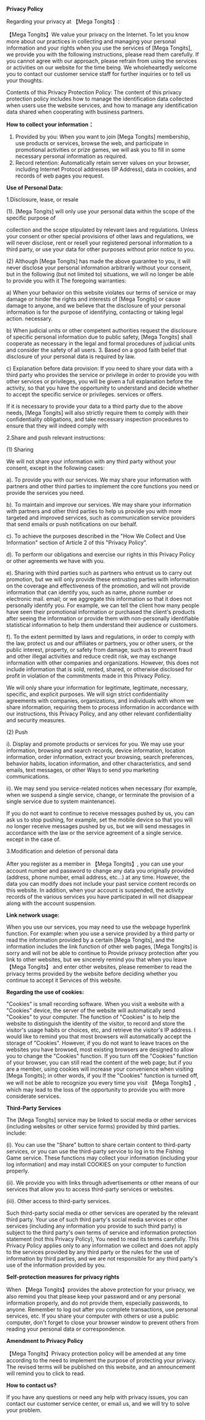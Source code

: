 **Privacy Policy**

Regarding your privacy at 【Mega Tongits】:

【Mega Tongits】We value your privacy on the Internet. To let you know more about our practices in collecting and managing your personal information and your rights when you use the services of [Mega Tongits], we provide you with the following instructions, please read them carefully. If you cannot agree with our approach, please refrain from using the services or activities on our website for the time being. We wholeheartedly welcome you to contact our customer service staff for further inquiries or to tell us your thoughts.

Contents of this Privacy Protection Policy: The content of this privacy protection policy includes how to manage the identification data collected when users use the website services, and how to manage any identification data shared when cooperating with business partners.

**How to collect your information：**

1. Provided by you: When you want to join [Mega Tongits] membership, use products or services, browse the web, and participate in promotional activities or prize games, we will ask you to fill in some necessary personal information as required.
2. Record retention: Automatically retain server values on your browser, including Internet Protocol addresses (IP Address), data in cookies, and records of web pages you request.

**Use of Personal Data:**

1.Disclosure, lease, or resale 

(1). [Mega Tongits] will only use your personal data within the scope of the specific purpose of

collection and the scope stipulated by relevant laws and regulations. Unless your consent or other special provisions of other laws and regulations, we will never disclose, rent or resell your registered personal information to a third party, or use your data for other purposes without prior notice to you.

(2) Although [Mega Tongits] has made the above guarantee to you, it will never disclose your                                personal information arbitrarily without your consent, but in the following (but not limited to) situations, we will no longer be able to provide you with it The foregoing warranties:

a) When your behavior on this website violates our terms of service or may damage or hinder the rights and interests of [Mega Tongits] or cause damage to anyone, and we believe that the disclosure of your personal information is for the purpose of identifying, contacting or taking legal action. necessary.

b) When judicial units or other competent authorities request the disclosure of specific personal information due to public safety, [Mega Tongits] shall cooperate as necessary in the legal and formal procedures of judicial units and consider the safety of all users. 3. Based on a good faith belief that disclosure of your personal data is required by law.

c) Explanation before data provision: If you need to share your data with a third party who provides the service or privilege in order to provide you with other services or privileges, you will be given a full explanation before the activity, so that you have the opportunity to understand and decide whether to accept the specific service or privileges. services or offers.

If it is necessary to provide your data to a third party due to the above needs, [Mega Tongits] will also strictly require them to comply with their confidentiality obligations, and take necessary inspection procedures to ensure that they will indeed comply with

2.Share and push relevant instructions: 

(1) Sharing

We will not share your information with any third party without your consent, except in the following cases:

a). To provide you with our services. We may share your information with partners and other third parties to implement the core functions you need or provide the services you need.

b). To maintain and improve our services. We may share your information with partners and other third parties to help us provide you with more targeted and improved services, such as communication service providers that send emails or push notifications on our behalf.

c). To achieve the purposes described in the "How We Collect and Use Information" section of Article 2 of this "Privacy Policy".

d). To perform our obligations and exercise our rights in this Privacy Policy or other agreements we have with you.

e). Sharing with third parties such as partners who entrust us to carry out promotion, but we will only provide these entrusting parties with information on the coverage and effectiveness of the promotion, and will not provide information that can identify you, such as name, phone number or electronic mail. email; or we aggregate this information so that it does not personally identify you. For example, we can tell the client how many people have seen their promotional information or purchased the client's products after seeing the information or provide them with non-personally identifiable statistical information to help them understand their audience or customers.

f). To the extent permitted by laws and regulations, in order to comply with the law, protect us and our affiliates or partners, you or other users, or the public interest, property, or safety from damage, such as to prevent fraud and other illegal activities and reduce credit risk, we may exchange information with other companies and organizations. However, this does not include information that is sold, rented, shared, or otherwise disclosed for profit in violation of the commitments made in this Privacy Policy.

We will only share your information for legitimate, legitimate, necessary, specific, and explicit purposes. We will sign strict confidentiality agreements with companies, organizations, and individuals with whom we share information, requiring them to process information in accordance with our instructions, this Privacy Policy, and any other relevant confidentiality and security measures.

(2) Push

i). Display and promote products or services for you. We may use your information, browsing and search records, device information, location information, order information, extract your browsing, search preferences, behavior habits, location information, and other characteristics, and send emails, text messages, or other Ways to send you marketing communications.

ii). We may send you service-related notices when necessary (for example, when we suspend a single service, change, or terminate the provision of a single service due to system maintenance).

If you do not want to continue to receive messages pushed by us, you can ask us to stop pushing, for example, set the mobile device so that you will no longer receive messages pushed by us, but we will send messages in accordance with the law or the service agreement of a single service. except in the case of.

3.Modification and deletion of personal data

After you register as a member in 【Mega Tongits】, you can use your account number and password to change any data you originally provided (address, phone number, email address, etc...) at any time. However, the data you can modify does not include your past service content records on this website. In addition, when your account is suspended, the activity records of the various services you have participated in will not disappear along with the account suspension.

**Link network usage:**

When you use our services, you may need to use the webpage hyperlink function. For example: when you use a service provided by a third party or read the information provided by a certain [Mega Tongits], and the information includes the link function of other web pages, [Mega Tongits] is sorry and will not be able to continue to Provide privacy protection after you link to other websites, but we sincerely remind you that when you leave 【Mega Tongits】 and enter other websites, please remember to read the privacy terms provided by the website before deciding whether you continue to accept it Services of this website.

**Regarding the use of cookies:**

"Cookies" is small recording software. When you visit a website with a "Cookies" device, the server of the website will automatically send "Cookies" to your computer. The function of "Cookies" is to help the website to distinguish the identity of the visitor, to record and store the visitor's usage habits or choices, etc, and retrieve the visitor's IP address. I would like to remind you that most browsers will automatically accept the storage of "Cookies". However, if you do not want to leave traces on the websites you have browsed, most existing browsers are designed to allow you to change the "Cookies" function. If you turn off the "Cookies" function of your browser, you can still read the content of the web page; but if you are a member, using cookies will increase your convenience when visiting [Mega Tongits]; in other words, if you If the "Cookies" function is turned off, we will not be able to recognize you every time you visit 【Mega Tongits】, which may lead to the loss of the opportunity to provide you with more considerate services.

**Third-Party Services**

The [Mega Tongits] service may be linked to social media or other services (including websites or other service forms) provided by third parties. include:

(i). You can use the "Share" button to share certain content to third-party services, or you can use the third-party service to log in to the Fishing Game service. These functions may collect your information (including your log information) and may install COOKIES on your computer to function properly.

(ii). We provide you with links through advertisements or other means of our services that allow you to access third-party services or websites.

(iii). Other access to third-party services.

Such third-party social media or other services are operated by the relevant third party. Your use of such third party's social media services or other services (including any information you provide to such third party) is subject to the third party's own terms of service and information protection statement (not this Privacy Policy), You need to read its terms carefully. This Privacy Policy applies only to any information we collect and does not apply to the services provided by any third party or the rules for the use of information by third parties, and we are not responsible for any third party's use of the information provided by you.

**Self-protection measures for privacy rights**

When 【Mega Tongits】provides the above protection for your privacy, we also remind you that please keep your password and or any personal information properly, and do not provide them, especially passwords, to anyone. Remember to log out after you complete transactions, use personal services, etc. If you share your computer with others or use a public computer, don't forget to close your browser window to prevent others from reading your personal data or correspondence.

**Amendment to Privacy Policy**

【Mega Tongits】Privacy protection policy will be amended at any time according to the need to implement the purpose of protecting your privacy. The revised terms will be published on this website, and an announcement will remind you to click to read.

**How to contact us?**

If you have any questions or need any help with privacy issues, you can contact our customer service center, or email us, and we will try to solve your problem.

